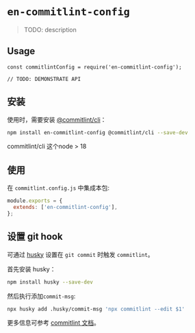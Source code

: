 # `en-commitlint-config`

> TODO: description

## Usage

```
const commitlintConfig = require('en-commitlint-config');

// TODO: DEMONSTRATE API
```
## 安装

使用时，需要安装 [@commitlint/cli](https://www.npmjs.com/package/@commitlint/cli)：

```bash
npm install en-commitlint-config @commitlint/cli --save-dev
```
commitlint/cli 这个node > 18
## 使用

在 `commitlint.config.js` 中集成本包:

```javascript
module.exports = {
  extends: ['en-commitlint-config'],
};
```

## 设置 git hook

可通过 [husky](https://www.npmjs.com/package/husky) 设置在 `git commit` 时触发 `commitlint`。

首先安装 husky：

```bash
npm install husky --save-dev
```

然后执行添加`commit-msg`:

```bash
npx husky add .husky/commit-msg 'npx commitlint --edit $1'
```

更多信息可参考 [commitlint 文档](https://commitlint.js.org/#/guides-local-setup?id=install-husky)。
